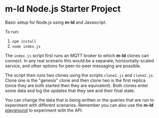 # **m-ld** Node.js Starter Project
Basic setup for Node.js using **m-ld** and Javascript.

To run:
1. `npm install`
1. `node index.js`

The `index.js` script first runs an MQTT broker to which **m-ld** clones can
connect. In any real scenario this would be a separate, horizontally-scaled
service, and other options for peer-to-peer messaging are possible.

The script then runs two clones using the scripts `clone1.js` and `clone2.js`.
Clone one is the "genesis" clone and then clone two is the first replica (once
they are both started then they are equivalent). Both clones enter some data and
log the updates that they see and their final state.

You can change the data that is being written or the queries that are run to
experiment with different scenarios. Remember you can also use the **m-ld**
[playground](https://m-ld.org/playground/) to experiment with the API.